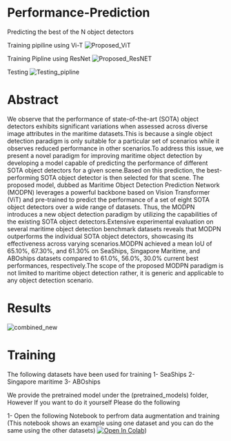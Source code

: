 # Performance-Prediction
Predicting the best of the N object detectors

Training pipiline using Vi-T
![Proposed_ViT](https://github.com/user-attachments/assets/dfa9e25e-963c-4d67-9be7-49cdc931d475)

Training Pipline using ResNet
![Proposed_ResNET](https://github.com/user-attachments/assets/a6047314-f11d-4a30-a191-53f3c8940e30)

Testing
![Testing_pipline](https://github.com/user-attachments/assets/5dd6f760-4e87-4caf-a258-bf1fd7613e38)

# Abstract

We observe that the performance of state-of-the-art (SOTA) object detectors exhibits significant variations when assessed across diverse image attributes in the maritime datasets.This is because a single object detection paradigm is only suitable for a particular set of scenarios while it observes reduced performance in other scenarios.To address this issue, we present a novel paradigm for improving maritime object detection by developing a model capable of predicting the performance of different SOTA object detectors for a given scene.Based on this prediction, the best-performing SOTA object detector is then selected for that scene.
The proposed model, dubbed as Maritime Object Detection Prediction Network (MODPN) leverages a powerful backbone based on Vision Transformer (ViT) and pre-trained to predict the performance of a set of eight SOTA object detectors over a wide range of datasets. Thus, the MODPN introduces a new object detection paradigm by utilizing the capabilities of the existing SOTA object detectors.Extensive experimental evaluation on several maritime object detection benchmark datasets reveals that MODPN outperforms the individual SOTA object detectors, showcasing its effectiveness across varying scenarios.MODPN achieved a mean IoU of 65.10%, 67.30%, and 61.30% on SeaShips, Singapore Maritime, and ABOships datasets compared to 61.0%, 56.0%, 30.0% current best performances, respectively.The scope of the proposed MODPN paradigm is not limited to maritime object detection rather, it is generic and applicable to any object detection scenario.

# Results 

![combined_new](https://github.com/user-attachments/assets/f5df8123-a46b-48a8-8ed6-c7f929f69216)

# Training 
The following datasets have been used for training 
   1- SeaShips
   2- Singapore maritime 
   3- ABOships 
   
We provide the pretrained model under the (pretrained_models) folder, However If you want to do it yourself Please do the following

1- Open the following Notebook to perfrom data augmentation and training (This notebook shows an example using one dataset and you can do the same using the other datasets) 
[![Open In Colab](https://colab.research.google.com/assets/colab-badge.svg)](https://github.com/omarbelal10/Performance-Prediction/blob/main/Train_Vi-T.ipynb))




